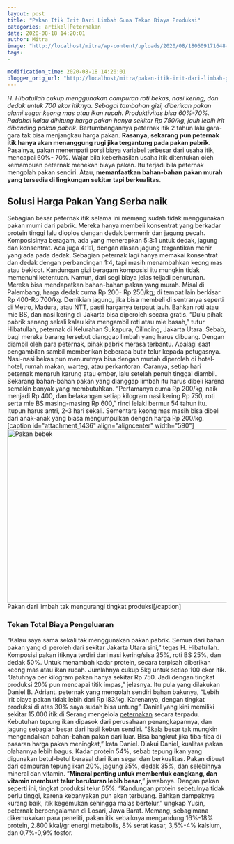 ```yaml
---
layout: post
title: "Pakan Itik Irit Dari Limbah Guna Tekan Biaya Produksi"
categories: artikel|Peternakan
date: 2020-08-18 14:20:01
author: Mitra
image: "http://localhost/mitra/wp-content/uploads/2020/08/180609171648-573_1280x738.jpg"
tags:
- 

modification_time: 2020-08-18 14:20:01
blogger_orig_url: "http://localhost/mitra/pakan-itik-irit-dari-limbah-guna.html"
---
```


<em>H. Hibatullah cukup menggunakan campuran roti bekas, nasi kering, dan dedak untuk 700 ekor itiknya. Sebagai tambahan gizi, diberikan pakan alami segar keong mas atau ikan rucah. Produktivitas bisa 60%-70%. Padahal kalau dihitung harga pakan hanya sekitar Rp 750/kg, jauh lebih irit dibanding pakan pabrik.</em>
Bertumbangannya peternak itik 2 tahun lalu gara-gara tak bisa menjangkau harga pakan. <strong>Rasanya, sekarang pun peternak itik hanya akan menanggung rugi jika tergantung pada pakan pabrik</strong>. Pasalnya, pakan menempati porsi biaya variabel terbesar dari usaha itik, mencapai 60%- 70%. Wajar bila keberhasilan usaha itik ditentukan oleh kemampuan peternak menekan biaya pakan. Itu terjadi bila peternak mengolah pakan sendiri. Atau, <strong>memanfaatkan bahan-bahan pakan murah yang tersedia di lingkungan sekitar tapi berkualitas</strong>.
<h2>Solusi Harga Pakan Yang Serba naik</h2>
Sebagian besar peternak itik selama ini memang sudah tidak menggunakan pakan mumi dari pabrik. Mereka hanya membeli konsentrat yang berkadar protein tinggi lalu dioplos dengan dedak bermenir dan jagung pecah. Komposisinya beragam, ada yang menerapkan 5:3:1 untuk dedak, jagung dan konsentrat. Ada juga 4:1:1, dengan alasan jagung tergantikan menir yang ada pada dedak. Sebagian peternak lagi hanya memakai konsentrat dan dedak dengan perbandingan 1:4, tapi masih menambahkan keong mas atau bekicot.
Kandungan gizi beragam komposisi itu mungkin tidak memenuhi ketentuan. Namun, dari segi biaya jelas teijadi penurunan. Mereka bisa mendapatkan bahan-bahan pakan yang murah. Misal di Palembang, harga dedak cuma Rp 200- Rp 250/kg; di tempat lain berkisar Rp 400-Rp 700/kg. Demikian jagung, jika bisa membeli di sentranya seperti di Metro, Madura, atau NTT, pasti harganya terpaut jauh. Bahkan roti atau mie BS, dan nasi kering di Jakarta bisa diperoleh secara gratis.
“Dulu pihak pabrik senang sekali kalau kita mengambil roti atau mie basah,” tutur Hibatullah, peternak di Kelurahan Sukapura, Cilincing, Jakarta Utara. Sebab, bagi mereka barang tersebut dianggap limbah yang harus dibuang. Dengan diambil oleh para peternak, pihak pabrik merasa terbantu. Apalagi saat pengambilan sambil memberikan beberapa butir telur kepada petugasnya. Nasi-nasi bekas pun menurutnya bisa dengan mudah diperoleh di hotel-hotel, rumah makan, warteg, atau perkantoran. Caranya, setiap hari peternak menaruh karung atau ember, lalu setelah penuh tinggal diambil.
Sekarang bahan-bahan pakan yang dianggap limbah itu harus dibeli karena semakin banyak yang membutuhkan. “Pertamanya cuma Rp 200/kg, naik menjadi Rp 400, dan belakangan setiap kilogram nasi kering Rp 750, roti serta mie BS masing-masing Rp 600,” rinci lelaki bermur 54 tahun itu. Itupun harus antri, 2-3 hari sekali. Sementara keong mas masih bisa dibeli dari anak-anak yang biasa mengumpulkan dengan harga Rp 200/kg.
[caption id="attachment_1436" align="aligncenter" width="590"]<img class="wp-image-1436" src="http://127.0.0.1/mitra/wp-content/uploads/2020/08/pakan-bebek-a_1280x661.jpg" alt="Pakan bebek" width="590" height="398" /> Pakan dari limbah tak mengurangi tingkat produksi[/caption]
<h3>Tekan Total Biaya Pengeluaran</h3>
“Kalau saya sama sekali tak menggunakan pakan pabrik. Semua dari bahan pakan yang di peroleh dari sekitar Jakarta Utara sini,” tegas H. Hibatullah. Komposisi pakan itiknya terdiri dari nasi kering/sisa 25%, roti BS 25%, dan dedak 50%. Untuk menambah kadar protein, secara terpisah diberikan keong mas atau ikan rucah. Jumlahnya cukup 5kg untuk setiap 100 ekor itik. “Jatuhnya per kilogram pakan hanya sekitar Rp 750. Jadi dengan tingkat produksi 20% pun mencapai titik impas,” jelasnya.
Itu pula yang dilakukan Daniel B. Adriant. peternak yang mengolah sendiri bahan bakunya, “Lebih irit biaya pakan tidak lebih dari Rp l83/kg. Karenanya, dengan tingkat produksi di atas 30% saya sudah bisa untung”. Daniel yang kini memiliki sekitar 15.000 itik di Serang mengelola <a class="wpil_keyword_link " href="http://127.0.0.1/mitra/peternakan"  title="peternakan" data-wpil-keyword-link="linked">peternakan</a> secara terpadu. Kebutuhan tepung ikan dipasok dari perusahaan penangkapannya, dan jagung sebagian besar dari hasil kebun sendiri. “Skala besar tak mungkin mengandalkan bahan-bahan pakan dari luar. Bisa bangkrut jika tiba-tiba di pasaran harga pakan meningkat,” kata Daniel.
Diakui Daniel, kualitas pakan olahannya lebih bagus. Kadar protein 54%, sebab tepung ikan yang digunakan betul-betul berasal dari ikan segar dan berkualitas. Pakan dibuat dari campuran tepung ikan 20%, jagung 35%, dedak 35%, dan selebihnya mineral dan vitamin. “<strong>Mineral penting untuk membentuk cangkang, dan vitamin membuat telur berukuran lebih besar</strong>,” jawabnya. Dengan pakan seperti ini, tingkat produksi telur 65%.
“Kandungan protein sebetulnya tidak perlu tinggi, karena kebanyakan pun akan terbuang. Bahkan dampaknya kurang baik, itik kegemukan sehingga malas bertelur,” ungkap Yusin, peternak berpengalaman di Losari, Jawa Barat. Memang, sebagimana dikemukakan para peneliti, pakan itik sebaiknya mengandung 16%-18% protein, 2.800 kkal/gr energi metabolis, 8% serat kasar, 3,5%-4% kalsium, dan 0,7%-0,9% fosfor.
